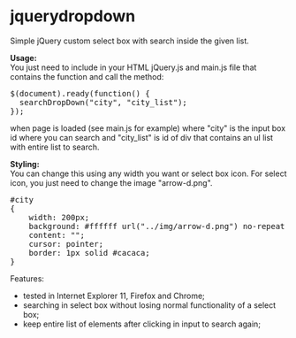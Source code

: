 # jquerydropdown
Simple jQuery custom select box with search inside the given list.

<b>Usage:</b><br/>
You just need to include in your HTML jQuery.js and main.js file that contains the function and call the method:
<pre>
$(document).ready(function() {
  searchDropDown("city", "city_list");
});
</pre>
when page is loaded (see main.js for example) where "city" is the input box id where you can search and "city_list" is id of div that contains an ul list with entire list to search.

<b>Styling:</b><br/>
You can change this using any width you want or select box icon. For select icon, you just need to change the image "arrow-d.png". 
<pre>
#city
{
	width: 200px;
	background: #ffffff url("../img/arrow-d.png") no-repeat scroll right center;
	content: "";
	cursor: pointer;
	border: 1px solid #cacaca;
}
</pre>

Features:
- tested in Internet Explorer 11, Firefox and Chrome;
- searching in select box without losing normal functionality of a select box;
- keep entire list of elements after clicking in input to search again;
